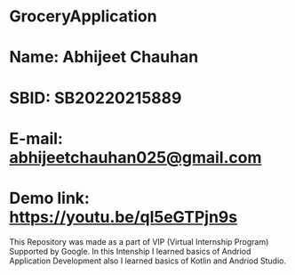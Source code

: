 # GroceryApplication
# Name: Abhijeet Chauhan
# SBID: SB20220215889
# E-mail: abhijeetchauhan025@gmail.com
# Demo link: https://youtu.be/ql5eGTPjn9s
This Repository was made as a part of VIP (Virtual Internship Program) Supported by Google.
In this Intenship I learned basics of Andriod Application Development also I learned basics of Kotlin and Andriod Studio.
